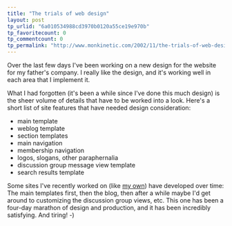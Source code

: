 ```yaml
---
title: "The trials of web design"
layout: post
tp_urlid: "6a010534988cd3970b0120a55ce19e970b"
tp_favoritecount: 0
tp_commentcount: 0
tp_permalink: "http://www.monkinetic.com/2002/11/the-trials-of-web-design.html"
---
```

Over the last few days I&#39;ve been working on a new design for the website for my father&#39;s company. I really like the design, and it&#39;s working well in each area that I implement it.

What I had forgotten (it&#39;s been a while since I&#39;ve done this much design) is the sheer volume of details that have to be worked into a look. Here&#39;s a short list of site features that have needed design consideration:
<ul>
<li>main template</li>
<li>weblog template</li>
<li>section templates</li>
<li>main navigation</li>
<li>membership navigation</li>
<li>logos, slogans, other paraphernalia</li>
<li>discussion group message view template</li>
<li>search results template</li>
</ul>

Some sites I&#39;ve recently worked on (like <a href="http://www.redmonk.net">my own</a>) have developed over time: The main templates first, then the blog, then after a while maybe I&#39;d get around to  customizing the discussion group views, etc. This one has been a four-day marathon of design and production, and it has been incredibly satisfying. And tiring! -)
